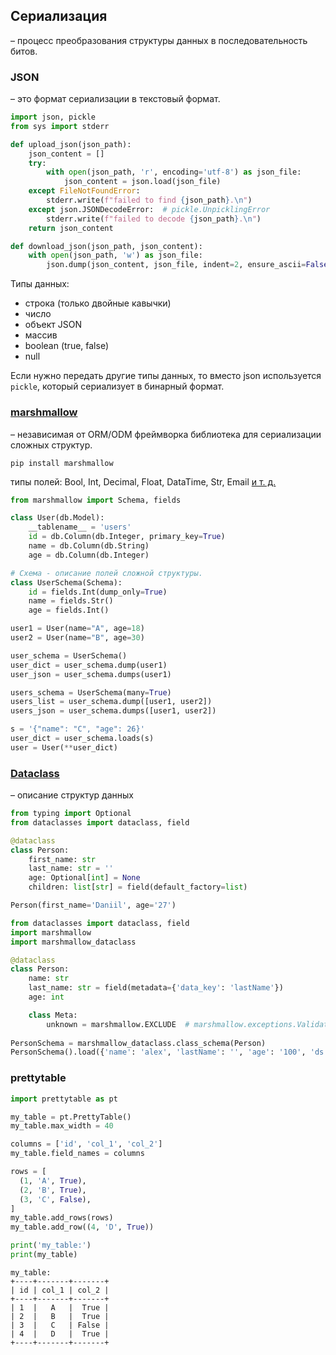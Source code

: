 ## Сериализация 

– процесс преобразования структуры данных в последовательность битов.

### JSON

– это формат сериализации в текстовый формат.

```python
import json, pickle
from sys import stderr

def upload_json(json_path):
    json_content = []
    try:
        with open(json_path, 'r', encoding='utf-8') as json_file:
            json_content = json.load(json_file)
    except FileNotFoundError:
        stderr.write(f"failed to find {json_path}.\n")
    except json.JSONDecodeError:  # pickle.UnpicklingError
        stderr.write(f"failed to decode {json_path}.\n")
    return json_content

def download_json(json_path, json_content):
    with open(json_path, 'w') as json_file:
        json.dump(json_content, json_file, indent=2, ensure_ascii=False)
```

Типы данных:
* строка (только двойные кавычки)
* число
* объект JSON
* массив
* boolean (true, false)
* null

Если нужно передать другие типы данных, то вместо json используется `pickle`,
который сериализует в бинарный формат.


### [marshmallow](https://marshmallow.readthedocs.io/en/stable/index.html)

– независимая от ORM/ODM фреймворка библиотека для сериализации сложных структур.

```
pip install marshmallow
```

типы полей: Bool, Int, Decimal, Float, DataTime, Str, Email [и т. д.](https://marshmallow.readthedocs.io/en/stable/_modules/marshmallow/fields.html)

```python
from marshmallow import Schema, fields

class User(db.Model):
    __tablename__ = 'users'
    id = db.Column(db.Integer, primary_key=True)
    name = db.Column(db.String)
    age = db.Column(db.Integer)

# Схема - описание полей сложной структуры.
class UserSchema(Schema):
    id = fields.Int(dump_only=True)
    name = fields.Str()
    age = fields.Int()

user1 = User(name="A", age=18)
user2 = User(name="B", age=30)

user_schema = UserSchema()
user_dict = user_schema.dump(user1)
user_json = user_schema.dumps(user1)

users_schema = UserSchema(many=True)
users_list = user_schema.dump([user1, user2])
users_json = user_schema.dumps([user1, user2])

s = '{"name": "C", "age": 26}'
user_dict = user_schema.loads(s)
user = User(**user_dict)
```

### [Dataclass](https://skyengpublic.notion.site/24-2-d74cb76282624e4d8d4288f4a5940903)

– описание структур данных

```python
from typing import Optional
from dataclasses import dataclass, field

@dataclass
class Person:
    first_name: str
    last_name: str = ''
    age: Optional[int] = None
    children: list[str] = field(default_factory=list)

Person(first_name='Daniil', age='27')
```

```python
from dataclasses import dataclass, field
import marshmallow
import marshmallow_dataclass

@dataclass
class Person:
    name: str
    last_name: str = field(metadata={'data_key': 'lastName'})
    age: int

    class Meta:
        unknown = marshmallow.EXCLUDE  # marshmallow.exceptions.ValidationError
 
PersonSchema = marshmallow_dataclass.class_schema(Person)
PersonSchema().load({'name': 'alex', 'lastName': '', 'age': '100', 'ds': 123})
```


### prettytable

```python
import prettytable as pt

my_table = pt.PrettyTable()
my_table.max_width = 40

columns = ['id', 'col_1', 'col_2']
my_table.field_names = columns

rows = [
  (1, 'A', True),
  (2, 'B', True),
  (3, 'C', False),
]
my_table.add_rows(rows)
my_table.add_row((4, 'D', True))

print('my_table:')
print(my_table)
```

```
my_table:
+----+-------+-------+
| id | col_1 | col_2 |
+----+-------+-------+
| 1  |   A   |  True |
| 2  |   B   |  True |
| 3  |   C   | False |
| 4  |   D   |  True |
+----+-------+-------+
```
